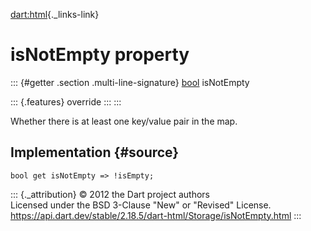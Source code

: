 [dart:html](../../dart-html/dart-html-library){._links-link}

isNotEmpty property
===================

::: {#getter .section .multi-line-signature}
[bool](../../dart-core/bool-class) isNotEmpty

::: {.features}
override
:::
:::

Whether there is at least one key/value pair in the map.

Implementation {#source}
--------------

``` {.language-dart data-language="dart"}
bool get isNotEmpty => !isEmpty;
```

::: {._attribution}
© 2012 the Dart project authors\
Licensed under the BSD 3-Clause \"New\" or \"Revised\" License.\
<https://api.dart.dev/stable/2.18.5/dart-html/Storage/isNotEmpty.html>
:::
